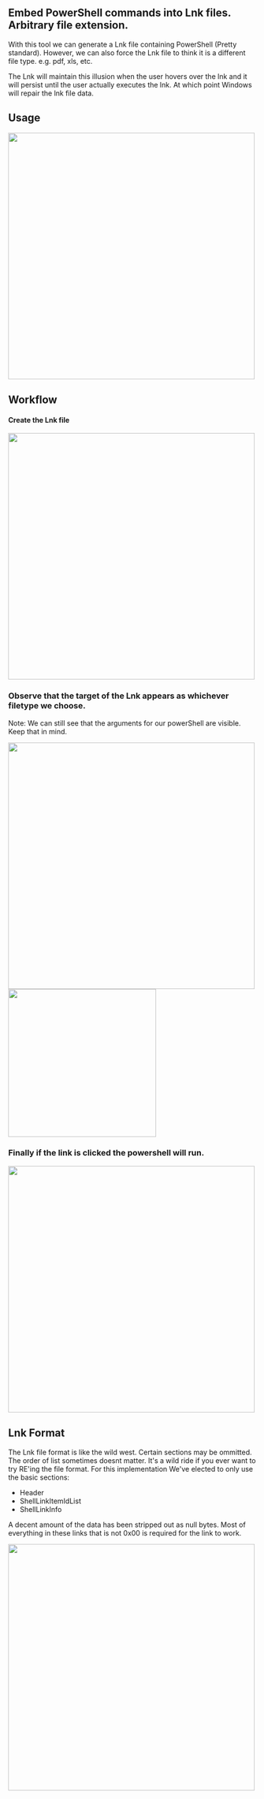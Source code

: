 ## Embed PowerShell commands into Lnk files. Arbitrary file extension.

With this tool we can generate a Lnk file containing PowerShell (Pretty standard). However, we can also force the Lnk file to think it is a different file type. e.g. pdf, xls, etc. 

The Lnk will maintain this illusion when the user hovers over the lnk and it will persist until the user actually executes the lnk. At which point Windows will repair the lnk file data. 

## Usage
<img src="https://github.com/user-attachments/assets/ad431f7f-24e0-4daf-8c68-e2c9c51d6875" width=500>


## Workflow
#### Create the Lnk file
<img src="https://github.com/user-attachments/assets/066c81f5-adf3-4782-9b8a-02cb43c4fd8e" width=500>

### Observe that the target of the Lnk appears as whichever filetype we choose.
Note: We can still see that the arguments for our powerShell are visible. Keep that in mind.

<img src="https://github.com/user-attachments/assets/373b3500-e3da-45d4-97b7-d406709add4a" width=500>
<img src="https://github.com/user-attachments/assets/37f4ad76-0782-4101-94b6-fd69b800af66" width=300>

### Finally if the link is clicked the powershell will run.
<img src="https://github.com/user-attachments/assets/42aed745-e9d1-4873-adca-46b76bc06459" width=500>


## Lnk Format
The Lnk file format is like the wild west. Certain sections may be ommitted. The order of list sometimes doesnt matter. It's a wild ride if you ever want to try RE'ing the file format. For this implementation We've elected to only use the basic sections:

- Header
- ShellLinkItemIdList
- ShellLinkInfo

A decent amount of the data has been stripped out as null bytes. Most of everything in these links that is not 0x00 is required for the link to work.

<img src="https://github.com/user-attachments/assets/88e0ca15-47f0-478e-83b7-e5f16f772b0b" width=500>






